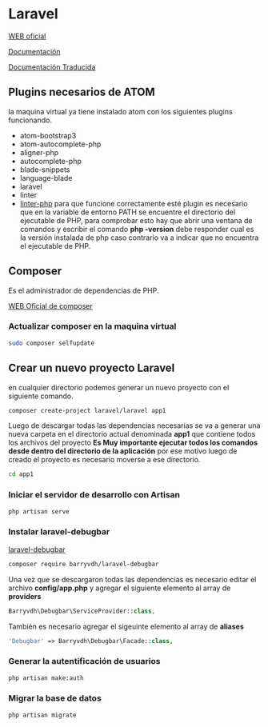 # Laravel
[WEB oficial](https://laravel.com)

[Documentación](https://laravel.com/docs/5.3)

[Documentación Traducida](http://laraveles.com/docs/5.1/)

## Plugins necesarios de ATOM
la maquina virtual ya tiene instalado atom con los siguientes plugins funcionando.
- atom-bootstrap3
- atom-autocomplete-php
- aligner-php
- autocomplete-php
- blade-snippets
- language-blade
- laravel
- linter
- [linter-php](https://atom.io/packages/linter-php) para que funcione correctamente esté plugin es necesario que en la variable de entorno PATH se encuentre el directorio del ejecutable de PHP, para comprobar esto hay que abrir una ventana de comandos y escribir el comando **php -version** debe responder cual es la versión instalada de php caso contrario va a indicar que no encuentra el ejecutable de PHP.


## Composer
Es el administrador de dependencias de PHP.

[WEB Oficial de composer](https://getcomposer.org/)

### Actualizar composer en la maquina virtual
```bash
sudo composer selfupdate
```

## Crear un nuevo proyecto Laravel
en cualquier directorio podemos generar un nuevo proyecto con el siguiente comando.

```bash
composer create-project laravel/laravel app1
```
Luego de descargar todas las dependencias necesarias se va a generar una nueva carpeta en el directorio actual denominada **app1** que contiene todos los archivos del proyecto **Es Muy importante ejecutar todos los comandos desde dentro del directorio de la aplicación** por ese motivo luego de creado el proyecto es necesario moverse a ese directorio.

```bash
cd app1
```

### Iniciar el servidor de desarrollo con Artisan
```bash
php artisan serve
```
### Instalar laravel-debugbar
[laravel-debugbar](https://github.com/barryvdh/laravel-debugbar)

```bash
composer require barryvdh/laravel-debugbar
```

Una vez que se descargaron todas las dependencias es necesario editar el archivo **config/app.php** y agregar el siguiente elemento al array de **providers**

```php
Barryvdh\Debugbar\ServiceProvider::class,
```

También es necesario agregar el sigeuinte elemento al array de **aliases**

```php
'Debugbar' => Barryvdh\Debugbar\Facade::class,
```

### Generar la autentificación de usuarios
```bash
php artisan make:auth
```

### Migrar la base de datos
```bash
php artisan migrate
```
